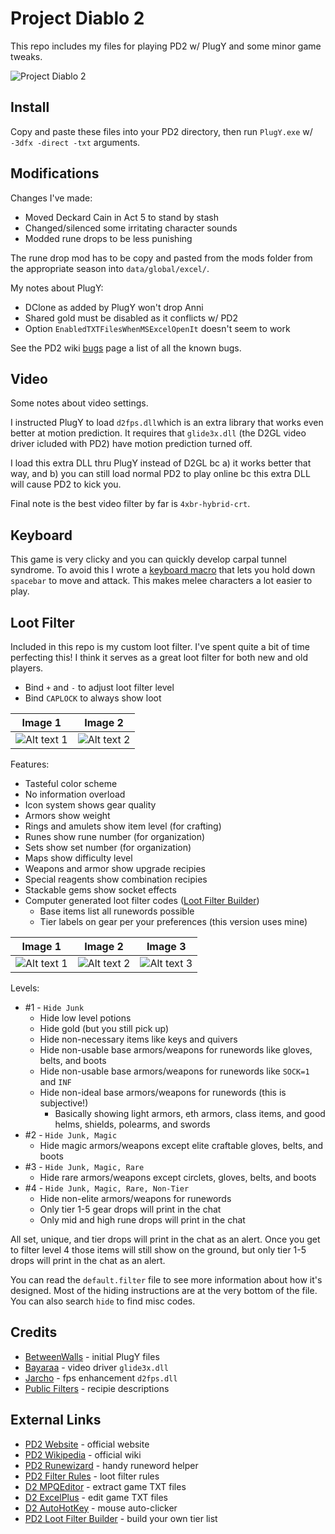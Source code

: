 # Project Diablo 2

This repo includes my files for playing PD2 w/ PlugY and some minor game tweaks.

![Project Diablo 2](https://i.imgur.com/UequUwU.jpeg)

## Install

Copy and paste these files into your PD2 directory, then run ``PlugY.exe`` w/ ``-3dfx -direct -txt`` arguments.

## Modifications

Changes I've made:

- Moved Deckard Cain in Act 5 to stand by stash
- Changed/silenced some irritating character sounds
- Modded rune drops to be less punishing

The rune drop mod has to be copy and pasted from the mods folder from the appropriate season into ``data/global/excel/``.

My notes about PlugY:

- DClone as added by PlugY won't drop Anni
- Shared gold must be disabled as it conflicts w/ PD2
- Option ``EnabledTXTFilesWhenMSExcelOpenIt`` doesn't seem to work

See the PD2 wiki [bugs](https://projectdiablo2.miraheze.org/wiki/Bugs) page a list of all the known bugs.

## Video

Some notes about video settings.

I instructed PlugY to load ``d2fps.dll``which is an extra library that works even better at motion prediction.  It requires that ``glide3x.dll`` (the D2GL video driver icluded with PD2) have motion prediction turned off.

I load this extra DLL thru PlugY instead of D2GL bc a) it works better that way, and b) you can still load normal PD2 to play online bc this extra DLL will cause PD2 to kick you.

Final note is the best video filter by far is ``4xbr-hybrid-crt``.

## Keyboard

This game is very clicky and you can quickly develop carpal tunnel syndrome.  To avoid this I wrote a [keyboard macro](https://github.com/whipowill/ahk-autoattack) that lets you hold down ``spacebar`` to move and attack.  This makes melee characters a lot easier to play.

## Loot Filter

Included in this repo is my custom loot filter.  I've spent quite a bit of time perfecting this!  I think it serves as a great loot filter for both new and old players.

- Bind ``+`` and ``-`` to adjust loot filter level
- Bind ``CAPLOCK`` to always show loot

| Image 1 | Image 2 |
|:-------:|:-------:|
| ![Alt text 1](https://i.imgur.com/Kxy59Gf.jpeg) | ![Alt text 2](https://i.imgur.com/wYXMpQl.jpeg) |

Features:

- Tasteful color scheme
- No information overload
- Icon system shows gear quality
- Armors show weight
- Rings and amulets show item level (for crafting)
- Runes show rune number (for organization)
- Sets show set number (for organization)
- Maps show difficulty level
- Weapons and armor show upgrade recipies
- Special reagents show combination recipies
- Stackable gems show socket effects
- Computer generated loot filter codes ([Loot Filter Builder](https://github.com/whipowill/php-pd2-filter-builder))
	- Base items list all runewords possible
	- Tier labels on gear per your preferences (this version uses mine)

| Image 1 | Image 2 | Image 3 |
|:-------:|:-------:|:-------:|
| ![Alt text 1](https://i.imgur.com/BSPfIhV.jpeg) | ![Alt text 2](https://i.imgur.com/5qmgmHv.jpeg) | ![Alt text 3](https://i.imgur.com/gcXLIxg.jpeg) |

Levels:

- #1 - ``Hide Junk``
	- Hide low level potions
	- Hide gold (but you still pick up)
	- Hide non-necessary items like keys and quivers
	- Hide non-usable base armors/weapons for runewords like gloves, belts, and boots
	- Hide non-usable base armors/weapons for runewords like ``SOCK=1`` and ``INF``
	- Hide non-ideal base armors/weapons for runewords (this is subjective!)
		- Basically showing light armors, eth armors, class items, and good helms, shields, polearms, and swords
- #2 - ``Hide Junk, Magic``
	- Hide magic armors/weapons except elite craftable gloves, belts, and boots
- #3 - ``Hide Junk, Magic, Rare``
	- Hide rare armors/weapons except circlets, gloves, belts, and boots
- #4 - ``Hide Junk, Magic, Rare, Non-Tier``
	- Hide non-elite armors/weapons for runewords
	- Only tier 1-5 gear drops will print in the chat
	- Only mid and high rune drops will print in the chat

All set, unique, and tier drops will print in the chat as an alert.  Once you get to filter level 4 those items will still show on the ground, but only tier 1-5 drops will print in the chat as an alert.

You can read the ``default.filter`` file to see more information about how it's designed.  Most of the hiding instructions are at the very bottom of the file.  You can also search ``hide`` to find misc codes.

## Credits

- [BetweenWalls](https://github.com/BetweenWalls/PD2-PlugY) - initial PlugY files
- [Bayaraa](https://github.com/bayaraa/d2gl/releases) - video driver ``glide3x.dll``
- [Jarcho](https://github.com/Jarcho/d2-rs/releases) - fps enhancement ``d2fps.dll``
- [Public Filters](https://wiki.projectdiablo2.com/wiki/Item_Filtering#List_of_Public_Filters) - recipie descriptions

## External Links

- [PD2 Website](https://www.projectdiablo2.com/) - official website
- [PD2 Wikipedia](https://projectdiablo2.miraheze.org/wiki) - official wiki
- [PD2 Runewizard](https://kvothed2.github.io/pd2-runewizard/) - handy runeword helper
- [PD2 Filter Rules](https://projectdiablo2.miraheze.org/wiki/Item_Filtering) - loot filter rules
- [D2 MPQEditor](http://www.zezula.net/en/mpq/download.html) - extract game TXT files
- [D2 ExcelPlus](https://github.com/Cjreek/D2ExcelPlus) - edit game TXT files
- [D2 AutoHotKey](https://github.com/whipowill/ahk-autoattack) - mouse auto-clicker
- [PD2 Loot Filter Builder](https://github.com/whipowill/php-pd2-filter-builder) - build your own tier list